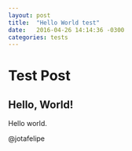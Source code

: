 ```yaml
---
layout: post
title:  "Hello World test"
date:   2016-04-26 14:14:36 -0300
categories: tests
---
```

# Test Post

## Hello, World!

Hello world.



@jotafelipe
